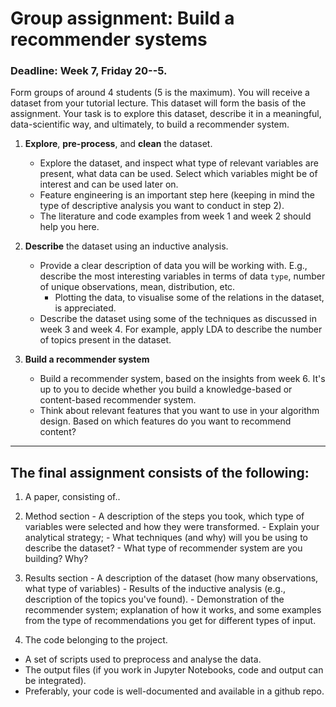 

# Group assignment: Build a recommender systems
### Deadline: Week 7, Friday 20--5.

Form groups of around 4 students (5 is the maximum). You will receive a dataset from your tutorial lecture. This dataset will form the basis of the assignment. Your task is to explore this dataset, describe it in a meaningful, data-scientific way, and ultimately, to build a recommender system.


  1.  **Explore**, **pre-process**, and **clean** the dataset.
      - Explore the dataset, and inspect what type of relevant variables are present, what data can be used. Select which variables might be of interest and can be used later on.
      - Feature engineering is an important step here (keeping in mind the type of descriptive analysis you want to conduct in step 2).
      - The literature and code examples from week 1 and week 2 should help you here.

  2.  **Describe** the dataset using an inductive analysis.
      - Provide a clear description of data you will be working with. E.g., describe the most interesting variables in terms of data `type`, number of unique observations, mean, distribution, etc.
        - Plotting the data, to visualise some of the relations in the dataset, is appreciated.
      - Describe the dataset using some of the techniques as discussed in week 3 and week 4. For example, apply LDA to describe the number of topics present in the dataset.

  3.  **Build a recommender system**
      - Build a recommender system, based on the insights from week 6. It's up to you to decide whether you build a knowledge-based or content-based recommender system.
      - Think about relevant features that you want to use in your algorithm design. Based on which features do you want to recommend content?

---

## The final assignment consists of the following:

1.  A paper, consisting of..

  1.  Method section
    - A description of the steps you took, which type of variables were selected and how they were transformed.
    - Explain your analytical strategy;
          - What techniques (and why) will you be using to describe the dataset?
          - What type of recommender system are you building? Why?  

  2.  Results section
    - A description of the dataset (how many observations, what type of variables)
    - Results of the inductive analysis (e.g., description of the topics you've found).
    - Demonstration of the recommender system; explanation of how it works, and some examples from the type of recommendations you get for different types of input.

2. The code belonging to the project.

  -  A set of scripts used to preprocess and analyse the data.
  - The output files (if you work in Jupyter Notebooks, code and output can be integrated).
  - Preferably, your code is well-documented and available in a github repo.

